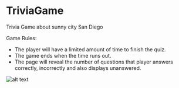 # TriviaGame
Trivia Game about sunny city San Diego 


Game Rules:

- The player will have a limited amount of time to finish the quiz.
- The game ends when the time runs out. 
- The page will reveal the number of questions that player answers correctly, incorrectly and also displays unanswered.

![alt text](images/Trivia-Sandiego.jpg "Trivia Game about San Diego")

